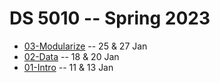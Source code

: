 
# DS 5010 -- Spring 2023

* [03-Modularize](03-Modularize.md) -- 25 & 27 Jan
* [02-Data](02-Data.md) -- 18 & 20 Jan
* [01-Intro](01-Intro.md) -- 11 & 13 Jan
